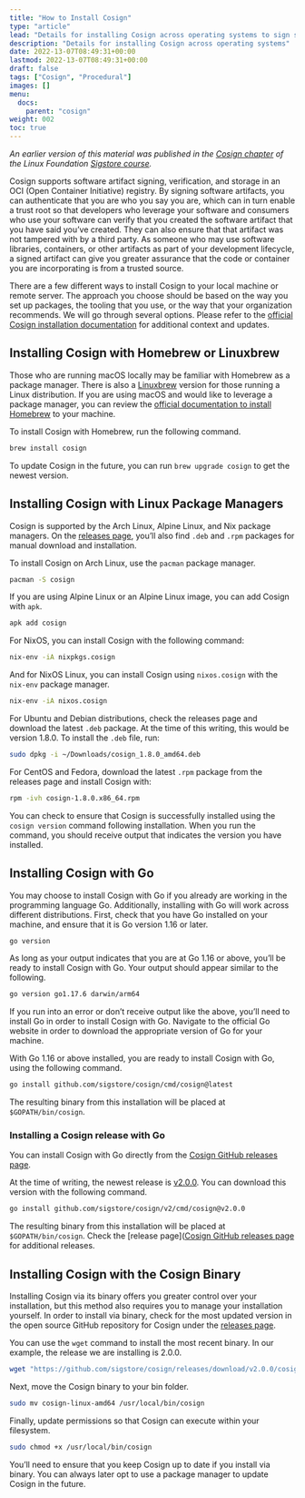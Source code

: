```yaml
---
title: "How to Install Cosign"
type: "article"
lead: "Details for installing Cosign across operating systems to sign software artifacts"
description: "Details for installing Cosign across operating systems"
date: 2022-13-07T08:49:31+00:00
lastmod: 2022-13-07T08:49:31+00:00
draft: false
tags: ["Cosign", "Procedural"]
images: []
menu:
  docs:
    parent: "cosign"
weight: 002
toc: true
---
```


_An earlier version of this material was published in the [Cosign chapter](https://learning.edx.org/course/course-v1:LinuxFoundationX+LFS182x+2T2022/block-v1:LinuxFoundationX+LFS182x+2T2022+type@sequential+block@204b98f35bca48c194d1868e0356bef1/block-v1:LinuxFoundationX+LFS182x+2T2022+type@vertical+block@2f0ad9cb8f124a39ab555ac8bf1a114c) of the Linux Foundation [Sigstore course](https://learning.edx.org/course/course-v1:LinuxFoundationX+LFS182x+2T2022/home)._

Cosign supports software artifact signing, verification, and storage in an OCI (Open Container Initiative) registry. By signing software artifacts, you can authenticate that you are who you say you are, which can in turn enable a trust root so that developers who leverage your software and consumers who use your software can verify that you created the software artifact that you have said you’ve created. They can also ensure that that artifact was not tampered with by a third party. As someone who may use software libraries, containers, or other artifacts as part of your development lifecycle, a signed artifact can give you greater assurance that the code or container you are incorporating is from a trusted source.  

There are a few different ways to install Cosign to your local machine or remote server. The approach you choose should be based on the way you set up packages, the tooling that you use, or the way that your organization recommends. We will go through several options. Please refer to the [official Cosign installation documentation](https://docs.sigstore.dev/cosign/installation) for additional context and updates. 

## Installing Cosign with Homebrew or Linuxbrew

Those who are running macOS locally may be familiar with Homebrew as a package manager. There is also a [Linuxbrew](https://docs.brew.sh/Homebrew-on-Linux) version for those running a Linux distribution. If you are using macOS and would like to leverage a package manager, you can review the [official documentation to install Homebrew](https://brew.sh/) to your machine.

To install Cosign with Homebrew, run the following command.

```sh
brew install cosign
```

To update Cosign in the future, you can run `brew upgrade cosign` to get the newest version. 

## Installing Cosign with Linux Package Managers

Cosign is supported by the Arch Linux, Alpine Linux, and Nix package managers. On the [releases page](https://github.com/sigstore/cosign/releases), you’ll also find `.deb` and `.rpm` packages for manual download and installation.

To install Cosign on Arch Linux, use the `pacman` package manager.

```sh
pacman -S cosign
```

If you are using Alpine Linux or an Alpine Linux image, you can add Cosign with `apk`.

```sh
apk add cosign
```

For NixOS, you can install Cosign with the following command:

```sh
nix-env -iA nixpkgs.cosign
```

And for NixOS Linux, you can install Cosign using `nixos.cosign` with the `nix-env` package manager.

```sh
nix-env -iA nixos.cosign
```

For Ubuntu and Debian distributions, check the releases page and download the latest `.deb` package. At the time of this writing, this would be version 1.8.0. To install the `.deb` file, run:

```sh
sudo dpkg -i ~/Downloads/cosign_1.8.0_amd64.deb
```

For CentOS and Fedora, download the latest `.rpm` package from the releases page and install Cosign with:

```sh
rpm -ivh cosign-1.8.0.x86_64.rpm
```

You can check to ensure that Cosign is successfully installed using the `cosign version` command following installation. When you run the command, you should receive output that indicates the version you have installed.

## Installing Cosign with Go

You may choose to install Cosign with Go if you already are working in the programming language Go. Additionally, installing with Go will work across different distributions. First, check that you have Go installed on your machine, and ensure that it is Go version 1.16 or later.

```sh
go version
```

As long as your output indicates that you are at Go 1.16 or above, you’ll be ready to install Cosign with Go. Your output should appear similar to the following.

```sh
go version go1.17.6 darwin/arm64
```

If you run into an error or don’t receive output like the above, you’ll need to install Go in order to install Cosign with Go. Navigate to the official Go website in order to download the appropriate version of Go for your machine. 

With Go 1.16 or above installed, you are ready to install Cosign with Go, using the following command. 

```sh
go install github.com/sigstore/cosign/cmd/cosign@latest
```

The resulting binary from this installation will be placed at `$GOPATH/bin/cosign`.

### Installing a Cosign release with Go

You can install Cosign with Go directly from the [Cosign GitHub releases page](https://github.com/sigstore/cosign/releases). 

At the time of writing, the newest release is [v2.0.0](https://github.com/sigstore/cosign/releases/tag/v2.0.0). You can download this version with the following command. 

```sh
go install github.com/sigstore/cosign/v2/cmd/cosign@v2.0.0
```

The resulting binary from this installation will be placed at `$GOPATH/bin/cosign`. Check the [release page]([Cosign GitHub releases page](https://github.com/sigstore/cosign/releases) for additional releases. 

## Installing Cosign with the Cosign Binary

Installing Cosign via its binary offers you greater control over your installation, but this method also requires you to manage your installation yourself. In order to install via binary, check for the most updated version in the open source GitHub repository for Cosign under the [releases page](https://github.com/sigstore/cosign/releases). 

You can use the `wget` command to install the most recent binary. In our example, the release we are installing is 2.0.0.

```sh
wget "https://github.com/sigstore/cosign/releases/download/v2.0.0/cosign-linux-amd64" 
```

Next, move the Cosign binary to your bin folder.

```sh
sudo mv cosign-linux-amd64 /usr/local/bin/cosign 
```

Finally, update permissions so that Cosign can execute within your filesystem. 

```sh
sudo chmod +x /usr/local/bin/cosign
```

You’ll need to ensure that you keep Cosign up to date if you install via binary. You can always later opt to use a package manager to update Cosign in the future.

